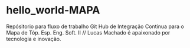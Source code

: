 # hello_world-MAPA
Repósitorio para fluxo de trabalho Git Hub de Integração Contínua para o Mapa de Tóp. Esp. Eng. Soft. II
// Lucas Machado é apaixonado por tecnologia e inovação.

